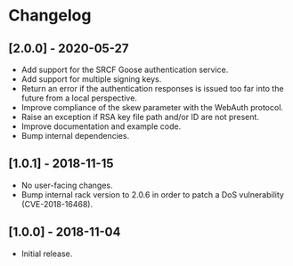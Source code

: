 # Changelog

## [2.0.0] - 2020-05-27

* Add support for the SRCF Goose authentication service.
* Add support for multiple signing keys.
* Return an error if the authentication responses is issued too far into the future from a local perspective.
* Improve compliance of the skew parameter with the WebAuth protocol.
* Raise an exception if RSA key file path and/or ID are not present.
* Improve documentation and example code.
* Bump internal dependencies.

## [1.0.1] - 2018-11-15

* No user-facing changes.
* Bump internal rack version to 2.0.6 in order to patch a DoS vulnerability (CVE-2018-16468).

## [1.0.0] - 2018-11-04

* Initial release.
